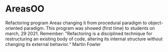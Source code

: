 # AreasOO
Refactoring program Areas changing it from procedural paradigm to object-oriented paradigm.
This program was showed (first time) to students on march, 29 2021.
Remember:
"Refactoring is a disciplined technique for restructuring an existing body of code, altering its internal structure without changing its external behavior.“ 
Martin Fowler
